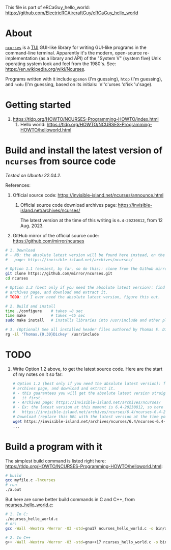 This file is part of eRCaGuy_hello_world: https://github.com/ElectricRCAircraftGuy/eRCaGuy_hello_world


# About

[`ncurses`](https://en.wikipedia.org/wiki/Ncurses) is a [TUI](https://en.wikipedia.org/wiki/Text-based_user_interface) GUI-like library for writing GUI-like programs in the command-line terminal. Apparently it's the modern, open-source re-implementation (as a library and API) of the "System V" (system five) Unix operating system look and feel from the 1980's. See: https://en.wikipedia.org/wiki/Ncurses.

Programs written with it include `gpsmon` (I'm guessing), `htop` (I'm guessing), and `ncdu` (I'm guessing, based on its initials: 'n''c'urses 'd'isk 'u'sage). 


# Getting started

1. https://tldp.org/HOWTO/NCURSES-Programming-HOWTO/index.html
    1. Hello world: https://tldp.org/HOWTO/NCURSES-Programming-HOWTO/helloworld.html


# Build and install the latest version of `ncurses` from source code

_Tested on Ubuntu 22.04.2._

References:
1. Official source code: https://invisible-island.net/ncurses/announce.html
    1. Official source code download archives page: https://invisible-island.net/archives/ncurses/

        The latest version at the time of this writing is `6.4-20230812`, from 12 Aug. 2023.

1. GitHub mirror of the official source code: https://github.com/mirror/ncurses

```bash
# 1. Download
# - NB: the absolute latest version will be found here instead, on the official archives download
#   page: https://invisible-island.net/archives/ncurses/

# Option 1.1 (easiest, by far, so do this): clone from the Github mirror
git clone https://github.com/mirror/ncurses.git
cd ncurses

# Option 1.2 (best only if you need the absolute latest version): find the latest version on the
# archives page, and download and extract it. 
# TODO: if I ever need the absolute latest version, figure this out.

# 2. Build and install
time ./configure    # takes ~8 sec
time make           # takes ~45 sec
sudo make install   # installs libraries into /usr/include and other places

# 3. (Optional) See all installed header files authored by Thomas E. Dickey, the author of ncurses
rg -il 'Thomas.{0,30}Dickey' /usr/include
```

# TODO

1. Write Option 1.2 above, to get the latest source code. Here are the start of my notes on it so far:
    ```bash
    # Option 1.2 (best only if you need the absolute latest version): find the latest version on the
    # archives page, and download and extract it. 
    # - this guarantees you will get the absolute latest version straight from where the author puts
    #   it first. 
    # - Archives page: https://invisible-island.net/archives/ncurses/
    # - Ex: the latest version at this moment is 6.4-20230812, so here is that download URL.
    #   https://invisible-island.net/archives/ncurses/6.4/ncurses-6.4-20230812.patch.gz
    # Download (replace this URL with the latest version at the time you look)
    wget https://invisible-island.net/archives/ncurses/6.4/ncurses-6.4-20230812.patch.gz
    ...
    ```


# Build a program with it

The simplest build command is listed right here: https://tldp.org/HOWTO/NCURSES-Programming-HOWTO/helloworld.html:

```bash
# build
gcc myfile.c -lncurses
# run
./a.out
```

But here are some better build commands in C and C++, from [ncurses_hello_world.c](ncurses_hello_world.c):
```bash
# 1. In C:
./ncurses_hello_world.c
# or:
gcc -Wall -Wextra -Werror -O3 -std=gnu17 ncurses_hello_world.c -o bin/a -lm -lncurses && bin/a

# 2. In C++
g++ -Wall -Wextra -Werror -O3 -std=gnu++17 ncurses_hello_world.c -o bin/a -lncurses && bin/a
```
